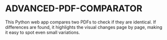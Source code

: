 # ADVANCED-PDF-COMPARATOR
This Python web app compares two PDFs to check if they are identical. If differences are found, it highlights the visual changes page by page, making it easy to spot even small variations. 
